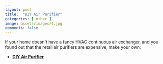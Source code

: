 ```yaml
---
layout: post
title:  "DIY Air Purifier"
categories: [ other ]
image: assets/images/4.jpg
comments: false
---
```


If your home doesn't have a fancy HVAC continuous air exchanger, and you found out that the retail air purifiers are expensive, make your own:

+ **[DIY Air Purifier](https://en.wikipedia.org/wiki/Corsi%E2%80%93Rosenthal_Box)** 
